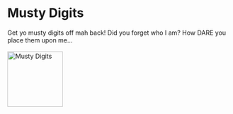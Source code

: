 # Musty Digits
Get yo musty digits off mah back! Did you forget who I am? How DARE you place them upon me...<br><br>
<img src="https://mustydigits.github.io/assets/images/icons/mustyDigits.png" alt="Musty Digits" title="Musty Digits" width="125" height="125" draggable="false">
